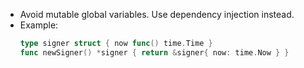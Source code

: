 - Avoid mutable global variables. Use dependency injection instead.
- Example:
  ```go
  type signer struct { now func() time.Time }
  func newSigner() *signer { return &signer{ now: time.Now } }
  ```
